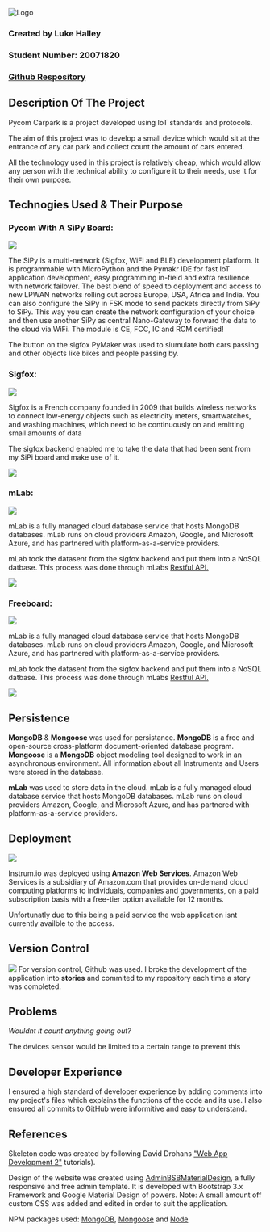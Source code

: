 
![Logo](https://raw.githubusercontent.com/lukehalley/PycomCarpark/master/media/logo.png)

### Created by Luke Halley
### Student Number: 20071820
### [Github Respository](https://github.com/lukehalley/PycomCarpark)


## Description Of The Project
Pycom Carpark is a project developed using IoT standards and protocols. 

The aim of this project was to develop a small device which would sit at the entrance of any car park and collect count the amount of cars entered.

All the technology used in this project is relatively cheap, which would allow any person with the technical ability to configure it to their needs, use it for their own purpose.


## Technogies Used & Their Purpose
### Pycom With A SiPy Board:
![](https://blog.thethings.io/wp-content/uploads/2017/08/sipy-hardware-thethingsio.png)

The SiPy is a multi-network (Sigfox, WiFi and BLE) development platform. It is programmable with MicroPython and the Pymakr IDE for fast IoT application development, easy programming in-field and extra resilience with network failover. The best blend of speed to deployment and access to new LPWAN networks rolling out across Europe, USA, Africa and India. You can also configure the SiPy in FSK mode to send packets directly from SiPy to SiPy. This way you can create the network configuration of your choice and then use another SiPy as central Nano-Gateway to forward the data to the cloud via WiFi. The module is CE, FCC, IC and RCM certified!

The button on the sigfox PyMaker was used to siumulate both cars passing and other objects like bikes and people passing by.
### Sigfox:
![](https://www.sigfox.com/themes/sigfox/logo.svg)

Sigfox is a French company founded in 2009 that builds wireless networks to connect low-energy objects such as electricity meters, smartwatches, and washing machines, which need to be continuously on and emitting small amounts of data

The sigfox backend enabled me to take the data that had been sent from my SiPi board and make use of it.

![](https://raw.githubusercontent.com/lukehalley/PycomCarpark/master/screenshots/sigfox_callbackSC.png)

### mLab:
![](https://upload.wikimedia.org/wikipedia/en/thumb/4/4a/MLab_company_logo.svg/1280px-MLab_company_logo.svg.png)

mLab is a fully managed cloud database service that hosts MongoDB databases. mLab runs on cloud providers Amazon, Google, and Microsoft Azure, and has partnered with platform-as-a-service providers.

mLab took the datasent from the sigfox backend and put them into a NoSQL datbase. This process was done through mLabs [Restful API.](http://docs.mlab.com/data-api/)

![](https://raw.githubusercontent.com/lukehalley/PycomCarpark/master/screenshots/mlab.png)

### Freeboard:
![](https://netgauges.net/wordpress/wp-content/uploads/2016/02/freeboard_logo-300x105.jpg)

mLab is a fully managed cloud database service that hosts MongoDB databases. mLab runs on cloud providers Amazon, Google, and Microsoft Azure, and has partnered with platform-as-a-service providers.

mLab took the datasent from the sigfox backend and put them into a NoSQL datbase. This process was done through mLabs [Restful API.](http://docs.mlab.com/data-api/)

![](https://raw.githubusercontent.com/lukehalley/PycomCarpark/master/screenshots/mlab.png)

## Persistence

**MongoDB** & **Mongoose** was used for persistance. **MongoDB** is a free and open-source cross-platform document-oriented database program. **Mongoose** is a **MongoDB** object modeling tool designed to work in an asynchronous environment. All information about all Instruments and Users were stored in the database.

**mLab** was used to store data in the cloud. mLab is a fully managed cloud database service that hosts MongoDB databases. mLab runs on cloud providers Amazon, Google, and Microsoft Azure, and has partnered with platform-as-a-service providers.

## Deployment
![](https://upload.wikimedia.org/wikipedia/commons/thumb/1/1d/AmazonWebservices_Logo.svg/2000px-AmazonWebservices_Logo.svg.png)

Instrum.io was deployed using **Amazon Web Services**. Amazon Web Services is a subsidiary of Amazon.com that provides on-demand cloud computing platforms to individuals, companies and governments, on a paid subscription basis with a free-tier option available for 12 months.

Unfortunatly due to this being a paid service the web application isnt currently availble to the access.

## Version Control
![](https://sunlightmedia.org/wp-content/uploads/2017/02/github-bb449e0ffbacbcb7f9c703db85b1cf0b.png)
For version control, Github was used. I broke the development of the application into **stories** and commited to my repository each time a story was completed.

## Problems
*Wouldnt it count anything going out?* 

The devices sensor would be limited to a certain range to prevent this

## Developer Experience
I ensured a high standard of developer experience by adding comments into my project's files which explains the functions of the code and its use. I also ensured all commits to GitHub were informitive and easy to understand.

## References
Skeleton code was created by following David Drohans ["Web App Development 2"](https://ddrohan.github.io/wit-wad/) tutorials).

Design of the website was created using [AdminBSBMaterialDesign](https://github.com/gurayyarar/AdminBSBMaterialDesign), a fully responsive and free admin template. It is developed with Bootstrap 3.x Framework and Google Material Design of powers. Note: A small amount off custom CSS was added and edited in order to suit the application.

NPM packages used: [MongoDB](https://www.npmjs.com/package/mongodb), [Mongoose](https://www.npmjs.com/package/mongoose) and [Node](https://www.npmjs.com/package/node)